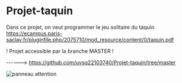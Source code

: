 # Projet-taquin
Dans ce projet, on veut programmer le jeu solitaire du taquin.
https://ecampus.paris-saclay.fr/pluginfile.php/2075710/mod_resource/content/0/taquin.pdf


! Projet accessible par la branche MASTER !

------>  https://github.com/uvsq22103740/Projet-taquin/tree/master

![panneau attention](https://user-images.githubusercontent.com/113627781/230916805-ac868806-730b-4aa2-8cb0-ce329467db67.gif)
